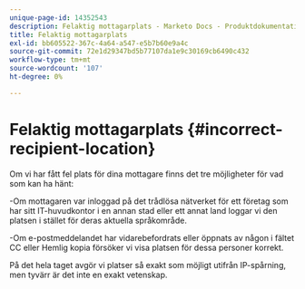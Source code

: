 ```yaml
---
unique-page-id: 14352543
description: Felaktig mottagarplats - Marketo Docs - Produktdokumentation
title: Felaktig mottagarplats
exl-id: bb605522-367c-4a64-a547-e5b7b60e9a4c
source-git-commit: 72e1d29347bd5b77107da1e9c30169cb6490c432
workflow-type: tm+mt
source-wordcount: '107'
ht-degree: 0%

---
```


# Felaktig mottagarplats {#incorrect-recipient-location}

Om vi har fått fel plats för dina mottagare finns det tre möjligheter för vad som kan ha hänt:

-Om mottagaren var inloggad på det trådlösa nätverket för ett företag som har sitt IT-huvudkontor i en annan stad eller ett annat land loggar vi den platsen i stället för deras aktuella språkområde.

-Om e-postmeddelandet har vidarebefordrats eller öppnats av någon i fältet CC eller Hemlig kopia försöker vi visa platsen för dessa personer korrekt.

På det hela taget avgör vi platser så exakt som möjligt utifrån IP-spårning, men tyvärr är det inte en exakt vetenskap.
